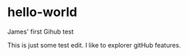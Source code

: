 # hello-world
James' first Gihub test

This is just some test edit. I like to explorer gitHub features.
